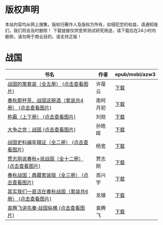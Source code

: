 # 版权声明

本站内容均从网上搜集，版权归著作人及版权方所有，如侵犯您的权益，请通知我们，我们将会及时删除！ 下载链接仅供宽带测试研究用途，请下载后在24小时内删除，请勿用于商业目的。请支持正版！

# 战国

| 书名 | 作者 | epub/mobi/azw3 |
| --- | --- | --- |
| [战国的策套装（全五册） (点击查看图片)](https://www.dushupai.com/attachment/2024/06/11/da583d46e068daa9.jpg) | 许葆云 | [下载](https://url89.ctfile.com/f/31084289-1375509265-83b7d0?p=8866) |
| [春秋那杯茶，战国这碗酒（套装共4册） (点击查看图片)](https://www.dushupai.com/attachment/2024/06/08/1284e75c99f968f6.jpg) | 南柯月初 | [下载](https://url89.ctfile.com/f/31084289-1357049146-4e0e56?p=8866) |
| [称霸（上下册） (点击查看图片)](https://www.dushupai.com/attachment/2024/06/08/7b4b76e4f9b11d3e.jpg) | 刘勋 | [下载](https://url89.ctfile.com/f/31084289-1357045126-805c7a?p=8866) |
| [大争之世：战国 (点击查看图片)](https://www.dushupai.com/attachment/2024/06/08/21d131b7274957e4.jpg) | 孙皓晖 | [下载](https://url89.ctfile.com/f/31084289-1357044667-a224f9?p=8866) |
| [战国史料编年辑证（全二册） (点击查看图片)](https://www.dushupai.com/attachment/2024/06/05/eb280450e10dbafa.jpg) | 杨宽 | [下载](https://url89.ctfile.com/f/31084289-1357025077-d7a712?p=8866) |
| [贾志刚说春秋×说战国（全十二册） (点击查看图片)](https://www.dushupai.com/attachment/2024/06/02/fdd68cdf13921d0b.jpg) | 贾志刚 | [下载](https://url89.ctfile.com/f/31084289-1357010821-ce4804?p=8866) |
| [春秋战国：典藏套装版（全三册） (点击查看图片)](https://www.dushupai.com/attachment/2024/06/02/3665b5cfed1fd4ce.jpg) | 高兴宇 | [下载](https://url89.ctfile.com/f/31084289-1357008835-d83fe3?p=8866) |
| [其实我们一直活在春秋战国（套装共6册） (点击查看图片)](https://www.dushupai.com/attachment/2024/06/01/673e2958a759e3a1.jpg) | 龙镇 | [下载](https://url89.ctfile.com/f/31084289-1357006417-bd39a9?p=8866) |
| [袁腾飞讲先秦·战国纵横 (点击查看图片)](https://www.dushupai.com/attachment/2024/06/01/a62a10712de2c8f3.jpg) | 袁腾飞 | [下载](https://url89.ctfile.com/f/31084289-1357005064-2ad184?p=8866) |
